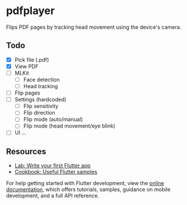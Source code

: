 # pdfplayer

Flips PDF pages by tracking head movement using the device's camera.

## Todo

- [x] Pick file (.pdf)
- [x] View PDF
- [ ] MLKit
  - [ ] Face detection
  - [ ] Head tracking
- [ ] Flip pages
- [ ] Settings (hardcoded)
  - [ ] Flip sensitivity
  - [ ] Flip direction
  - [ ] Flip mode (auto/manual)
  - [ ] Flip mode (head movement/eye blink)
- [ ] UI ...

## Resources

- [Lab: Write your first Flutter app](https://docs.flutter.dev/get-started/codelab)
- [Cookbook: Useful Flutter samples](https://docs.flutter.dev/cookbook)

For help getting started with Flutter development, view the
[online documentation](https://docs.flutter.dev/), which offers tutorials,
samples, guidance on mobile development, and a full API reference.
